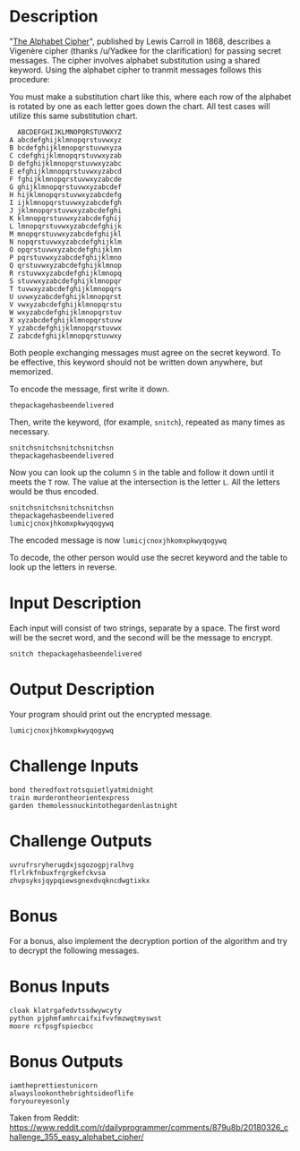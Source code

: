 # Description

"[The Alphabet Cipher](https://en.wikipedia.org/wiki/The_Alphabet_Cipher)", published by Lewis Carroll in 1868, describes a Vigenère cipher (thanks /u/Yadkee for the clarification) for passing secret messages.  The cipher involves alphabet substitution using a shared keyword.  Using the alphabet cipher to tranmit messages follows this procedure:

You must make a substitution chart like this, where each row of the alphabet is rotated by one as each letter goes down the chart.  All test cases will utilize this same substitution chart.

      ABCDEFGHIJKLMNOPQRSTUVWXYZ
    A abcdefghijklmnopqrstuvwxyz
    B bcdefghijklmnopqrstuvwxyza
    C cdefghijklmnopqrstuvwxyzab
    D defghijklmnopqrstuvwxyzabc
    E efghijklmnopqrstuvwxyzabcd
    F fghijklmnopqrstuvwxyzabcde
    G ghijklmnopqrstuvwxyzabcdef
    H hijklmnopqrstuvwxyzabcdefg
    I ijklmnopqrstuvwxyzabcdefgh
    J jklmnopqrstuvwxyzabcdefghi
    K klmnopqrstuvwxyzabcdefghij
    L lmnopqrstuvwxyzabcdefghijk
    M mnopqrstuvwxyzabcdefghijkl
    N nopqrstuvwxyzabcdefghijklm
    O opqrstuvwxyzabcdefghijklmn
    P pqrstuvwxyzabcdefghijklmno
    Q qrstuvwxyzabcdefghijklmnop
    R rstuvwxyzabcdefghijklmnopq
    S stuvwxyzabcdefghijklmnopqr
    T tuvwxyzabcdefghijklmnopqrs
    U uvwxyzabcdefghijklmnopqrst
    V vwxyzabcdefghijklmnopqrstu
    W wxyzabcdefghijklmnopqrstuv
    X xyzabcdefghijklmnopqrstuvw
    Y yzabcdefghijklmnopqrstuvwx
    Z zabcdefghijklmnopqrstuvwxy

Both people exchanging messages must agree on the secret keyword.  To be effective, this keyword should not be written down anywhere, but memorized.

To encode the message, first write it down.

    thepackagehasbeendelivered

Then, write the keyword, (for example, `snitch`), repeated as many times as necessary.

    snitchsnitchsnitchsnitchsn
    thepackagehasbeendelivered

 Now you can look up the column `S` in the table and follow it down until it meets the `T` row. The value at the intersection is the letter `L`. All the letters would be thus encoded.
    
    snitchsnitchsnitchsnitchsn
    thepackagehasbeendelivered
    lumicjcnoxjhkomxpkwyqogywq

The encoded message is now `lumicjcnoxjhkomxpkwyqogywq`

To decode, the other person would use the secret keyword and the table to look up the letters in reverse.

# Input Description
Each input will consist of two strings, separate by a space.  The first word will be the secret word, and the second will be the message to encrypt.

    snitch thepackagehasbeendelivered

# Output Description
Your program should print out the encrypted message.

    lumicjcnoxjhkomxpkwyqogywq

# Challenge Inputs
    
    bond theredfoxtrotsquietlyatmidnight
    train murderontheorientexpress
    garden themolessnuckintothegardenlastnight
    
# Challenge Outputs

    uvrufrsryherugdxjsgozogpjralhvg
    flrlrkfnbuxfrqrgkefckvsa
    zhvpsyksjqypqiewsgnexdvqkncdwgtixkx
    
# Bonus
For a bonus, also implement the decryption portion of the algorithm and try to decrypt the following messages.

# Bonus Inputs

    cloak klatrgafedvtssdwywcyty
    python pjphmfamhrcaifxifvvfmzwqtmyswst
    moore rcfpsgfspiecbcc

# Bonus Outputs

    iamtheprettiestunicorn
    alwayslookonthebrightsideoflife
    foryoureyesonly


Taken from Reddit: https://www.reddit.com/r/dailyprogrammer/comments/879u8b/20180326_challenge_355_easy_alphabet_cipher/